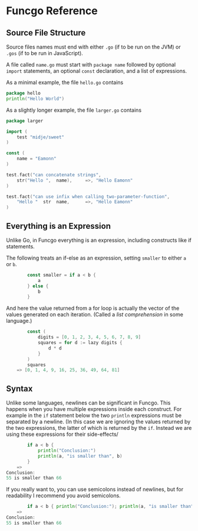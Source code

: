 # Funcgo Reference

## Source File Structure

Source files names must end with either `.go` (if to be run on the
JVM) or `.gos` (if to be run in JavaScript).

A file called `name.go` must start with `package name` followed by
optional `import` statements, an optional `const` declaration, and a
list of expressions.

As a minimal example, the file `hello.go` contains
```go
package hello
println("Hello World")
```

As a slightly longer example, the file `larger.go` contains
```go
package larger

import (
	test "midje/sweet"
)

const (
	name = "Eamonn"
)

test.fact("can concatenate strings",
	str("Hello ",  name),     =>, "Hello Eamonn"
)

test.fact("can use infix when calling two-parameter-function",
	"Hello "  str  name,      =>, "Hello Eamonn"
)
```

## Everything is an Expression

Unlike Go, in Funcgo everything is an expression, including constructs
like if statements.

The following treats an if-else as an expression, setting `smaller`
to either `a` or `b`.
```go
		const smaller = if a < b {
			a
		} else {
			b
		}
```

And here the value returned from a for loop is actually the vector of
the values generated on each iteration.  (Called a _list
comprehension_ in some language.)

```go
		const (
			digits = [0, 1, 2, 3, 4, 5, 6, 7, 8, 9]
			squares = for d := lazy digits {
				d * d
			}
		)
		squares
	=> [0, 1, 4, 9, 16, 25, 36, 49, 64, 81]
```

## Syntax

Unlike some languages, newlines can be significant in Funcgo.  This
happens when you have multiple expressions inside each construct.  For
example in the `if` statement below the two `println` expressions must
be separated by a newline.  (In this case we are ignoring the values
returned by the two expressions, the latter of which is returned by
the `if`.  Instead we are using these expressions for their
side-effects/

```go
		if a < b {
			println("Conclusion:")
			println(a, "is smaller than", b)
		}
	=>
Conclusion:
55 is smaller than 66
```

If you really want to, you can use semicolons instead of newlines, but
for readability I recommend you avoid semicolons.

```go
		if a < b { println("Conclusion:"); println(a, "is smaller than", b) }
	=>
Conclusion:
55 is smaller than 66
```
